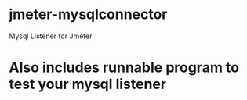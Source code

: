 # jmeter-mysqlconnector
Mysql Listener for Jmeter 
# Also includes runnable program to test your mysql listener
